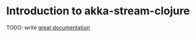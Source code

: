 # Introduction to akka-stream-clojure

TODO: write [great documentation](http://jacobian.org/writing/what-to-write/)

